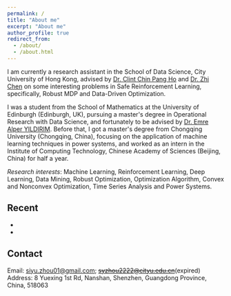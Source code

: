 ```yaml
---
permalink: /
title: "About me"
excerpt: "About me"
author_profile: true
redirect_from: 
  - /about/
  - /about.html
---
```


I am currently a research assistant in the School of Data Science, City University of Hong Kong, advised by [Dr. Clint Chin Pang Ho](https://sites.google.com/view/clint-chin-pang-ho/home) and [Dr. Zhi Chen](https://sites.google.com/view/z-chen/home) on some interesting problems in Safe Reinforcement Learning, specifically, Robust MDP and Data-Driven Optimization. 

I was a student from the School of Mathematics at the University of Edinburgh (Edinburgh, UK), pursuing a master's degree in Operational Research with Data Science, and fortunately to be advised by [Dr. Emre Alper YILDIRIM](https://www.maths.ed.ac.uk/~yildirim/index.html). Before that, I got a master's degree from Chongqing University (Chongqing, China), focusing on the application of machine learning techniques in power systems, and worked as an intern in the Institute of Computing Technology, Chinese Academy of Sciences (Beijing, China) for half a year.

*Research interests*: Machine Learning, Reinforcement Learning, Deep Learning, Data Mining, Robust Optimization, Optimization Algorithm, Convex and Nonconvex Optimization, Time Series Analysis and Power Systems.

## Recent
*
*

## Contact
Email: [siyu.zhou01@gmail.com](mailto:siyu.zhou01@gmail.com); ~~syzhou2222@cityu.edu.cn~~(expired) <br>
Address: 8 Yuexing 1st Rd, Nanshan, Shenzhen, Guangdong Province, China, 518063


<!---
Getting started
======
1. Register a GitHub account if you don't have one and confirm your e-mail (required!)
1. Fork [this repository](https://github.com/academicpages/academicpages.github.io) by clicking the "fork" button in the top right. 
1. Go to the repository's settings (rightmost item in the tabs that start with "Code", should be below "Unwatch"). Rename the repository "[your GitHub username].github.io", which will also be your website's URL.

**Markdown generator**

I have also created [a set of Jupyter notebooks](https://github.com/academicpages/academicpages.github.io/tree/master/markdown_generator
) that converts a CSV containing structured data about talks or presentations into individual markdown files that will be properly formatted for the academicpages template. 

How to edit your site's GitHub repository
------
Many people use a git client to create files on their local computer and then push them to GitHub's servers. If you are not familiar with git, you can directly edit these configuration and markdown files directly in the github.com interface. Navigate to a file (like [this one]

Example: editing a markdown file for a talk
![Editing a markdown file for a talk](/images/editing-talk.png)
-->
